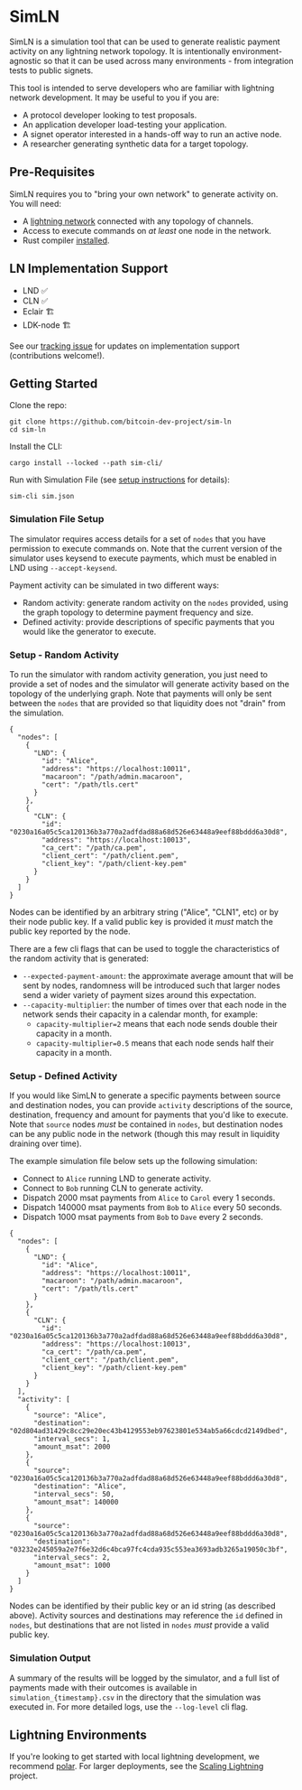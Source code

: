 # SimLN

SimLN is a simulation tool that can be used to generate realistic 
payment activity on any lightning network topology. It is intentionally 
environment-agnostic so that it can be used across many environments - 
from integration tests to public signets. 

This tool is intended to serve developers who are familiar with 
lightning network development. It may be useful to you if you are:
* A protocol developer looking to test proposals. 
* An application developer load-testing your application.
* A signet operator interested in a hands-off way to run an active node. 
* A researcher generating synthetic data for a target topology.

## Pre-Requisites
SimLN requires you to "bring your own network" to generate activity 
on. You will need:
* A [lightning network](#lightning-environments) connected with any 
  topology of channels.
* Access to execute commands on _at least_ one node in the network.
* Rust compiler [installed](https://www.rust-lang.org/tools/install).

## LN Implementation Support
* LND ✅ 
* CLN ✅ 
* Eclair 🏗️
* LDK-node 🏗️

See our [tracking issue](https://github.com/bitcoin-dev-project/sim-ln/issues/26)
for updates on implementation support (contributions welcome!).

## Getting Started
Clone the repo: 
```
git clone https://github.com/bitcoin-dev-project/sim-ln
cd sim-ln
```

Install the CLI: 
```
cargo install --locked --path sim-cli/
```

Run with Simulation File (see [setup instructions](#simulation-file-setup) for details):
 ```
sim-cli sim.json
```

### Simulation File Setup
The simulator requires access details for a set of `nodes` that you 
have permission to execute commands on. Note that the current version 
of the simulator uses keysend to execute payments, which must be 
enabled in LND using `--accept-keysend`.

Payment activity can be simulated in two different ways:
* Random activity: generate random activity on the `nodes` provided, 
  using the graph topology to determine payment frequency and size.
* Defined activity: provide descriptions of specific payments that 
  you would like the generator to execute.

### Setup - Random Activity

To run the simulator with random activity generation, you just need to 
provide a set of nodes and the simulator will generate activity based 
on the topology of the underlying graph. Note that payments will only 
be sent between the `nodes` that are provided so that liquidity does 
not "drain" from the simulation.

```
{
  "nodes": [
    {
      "LND": {
        "id": "Alice",
        "address": "https://localhost:10011",
        "macaroon": "/path/admin.macaroon",
        "cert": "/path/tls.cert"
      }
    },
    {
      "CLN": {
        "id": "0230a16a05c5ca120136b3a770a2adfdad88a68d526e63448a9eef88bddd6a30d8",
        "address": "https://localhost:10013",
        "ca_cert": "/path/ca.pem",
        "client_cert": "/path/client.pem",
        "client_key": "/path/client-key.pem"
      }
    }
  ]
}
```

Nodes can be identified by an arbitrary string ("Alice", "CLN1", etc) or
by their node public key. If a valid public key is provided it *must* 
match the public key reported by the node.

There are a few cli flags that can be used to toggle the characteristics 
of the random activity that is generated: 
* `--expected-payment-amount`: the approximate average amount that 
  will be sent by nodes, randomness will be introduced such that larger
  nodes send a wider variety of payment sizes around this expectation.
* `--capacity-multiplier`: the number of times over that each node in 
  the network sends their capacity in a calendar month, for example:
  * `capacity-multiplier=2` means that each node sends double their 
     capacity in a month.
  * `capacity-multiplier=0.5` means that each node sends half their 
    capacity in a month.

### Setup - Defined Activity
If you would like SimLN to generate a specific payments between source 
and destination nodes, you can provide `activity` descriptions of the 
source, destination, frequency and amount for payments that you'd like 
to execute. Note that `source` nodes *must* be contained in `nodes`, 
but destination nodes can be any public node in the network (though 
this may result in liquidity draining over time).

The example simulation file below sets up the following simulation:
* Connect to `Alice` running LND to generate activity.
* Connect to `Bob` running CLN to generate activity.
* Dispatch 2000 msat payments from `Alice` to `Carol` every 1 seconds.
* Dispatch 140000 msat payments from `Bob` to `Alice` every 50 seconds.
* Dispatch 1000 msat payments from `Bob` to `Dave` every 2 seconds.
```
{
  "nodes": [
    {
      "LND": {
        "id": "Alice",
        "address": "https://localhost:10011",
        "macaroon": "/path/admin.macaroon",
        "cert": "/path/tls.cert"
      }
    },
    {
      "CLN": {
        "id": "0230a16a05c5ca120136b3a770a2adfdad88a68d526e63448a9eef88bddd6a30d8",
        "address": "https://localhost:10013",
        "ca_cert": "/path/ca.pem",
        "client_cert": "/path/client.pem",
        "client_key": "/path/client-key.pem"
      }
    }
  ],
  "activity": [
    {
      "source": "Alice",
      "destination": "02d804ad31429c8cc29e20ec43b4129553eb97623801e534ab5a66cdcd2149dbed",
      "interval_secs": 1,
      "amount_msat": 2000
    },
    {
      "source": "0230a16a05c5ca120136b3a770a2adfdad88a68d526e63448a9eef88bddd6a30d8",
      "destination": "Alice",
      "interval_secs": 50,
      "amount_msat": 140000
    },
    {
      "source": "0230a16a05c5ca120136b3a770a2adfdad88a68d526e63448a9eef88bddd6a30d8",
      "destination": "03232e245059a2e7f6e32d6c4bca97fc4cda935c553ea3693adb3265a19050c3bf",
      "interval_secs": 2,
      "amount_msat": 1000
    }
  ]
}
```

Nodes can be identified by their public key or an id string (as 
described above). Activity sources and destinations may reference the 
`id` defined in `nodes`, but destinations that are not listed in `nodes` 
*must* provide a valid public key.

### Simulation Output
A summary of the results will be logged by the simulator, and a full 
list of payments made with their outcomes is available in 
`simulation_{timestamp}.csv` in the directory that the simulation was 
executed in. For more detailed logs, use the `--log-level` cli flag.

## Lightning Environments
If you're looking to get started with local lightning development, we
recommend [polar](https://lightningpolar.com/). For larger deployments, 
see the [Scaling Lightning](https://github.com/scaling-lightning/scaling-lightning) 
project.
